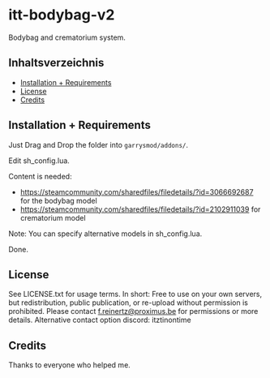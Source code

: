 # itt-bodybag-v2
Bodybag and crematorium system.

## Inhaltsverzeichnis
- [Installation + Requirements](#installation--requirements)
- [License](#license)
- [Credits](#credits)

## Installation + Requirements
Just Drag and Drop the folder into `garrysmod/addons/`.

Edit sh_config.lua. 

Content is needed:
 - https://steamcommunity.com/sharedfiles/filedetails/?id=3066692687 for the bodybag model
 - https://steamcommunity.com/sharedfiles/filedetails/?id=2102911039 for crematorium model

Note: You can specify alternative models in sh_config.lua.

Done.
## License
See LICENSE.txt for usage terms. In short: Free to use on your own servers, 
but redistribution, public publication, or re-upload without permission is prohibited.
Please contact f.reinertz@proximus.be for permissions or more details.
Alternative contact option discord: itztinontime

## Credits
Thanks to everyone who helped me.
